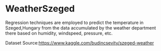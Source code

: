 # WeatherSzeged
Regression techniques are employed to predict the temperature in Szeged,Hungary from the data accumulated by the weather department there based on humidity, windspeed, pressure, etc.

Dataset Source:https://www.kaggle.com/budincsevity/szeged-weather
